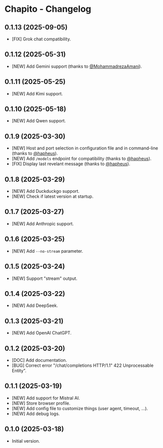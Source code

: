 # Chapito - Changelog

## 0.1.13 (2025-09-05)

- [FIX] Grok chat compatibility.

## 0.1.12 (2025-05-31)

- [NEW] Add Gemini support (thanks to [@MohammadrezaAmani](https://github.com/MohammadrezaAmani)).

## 0.1.11 (2025-05-25)

- [NEW] Add Kimi support.

## 0.1.10 (2025-05-18)

- [NEW] Add Qwen support.

## 0.1.9 (2025-03-30)

- [NEW] Host and port selection in configuration file and in command-line (thanks to [@hapheus](https://github.com/hapheus)).
- [NEW] Add `/models` endpoint for compatibility (thanks to [@hapheus](https://github.com/hapheus)).
- [FIX] Display last revelant message (thanks to [@hapheus](https://github.com/hapheus)).

## 0.1.8 (2025-03-29)

- [NEW] Add Duckduckgo support.
- [NEW] Check if latest version at startup.

## 0.1.7 (2025-03-27)

- [NEW] Add Anthropic support.

## 0.1.6 (2025-03-25)

- [NEW] Add `--no-stream` parameter.

## 0.1.5 (2025-03-24)

- [NEW] Support "stream" output.

## 0.1.4 (2025-03-22)

- [NEW] Add DeepSeek.

## 0.1.3 (2025-03-21)

- [NEW] Add OpenAI ChatGPT.

## 0.1.2 (2025-03-20)

- [DOC] Add documentation.
- [BUG] Correct error "/chat/completions HTTP/1.1" 422 Unprocessable Entity".

## 0.1.1 (2025-03-19)

- [NEW] Add support for Mistral AI.
- [NEW] Store browser profile.
- [NEW] Add config file to customize things (user agent, timeout, ...).
- [NEW] Add debug logs.

## 0.1.0 (2025-03-18)

- Initial version.
